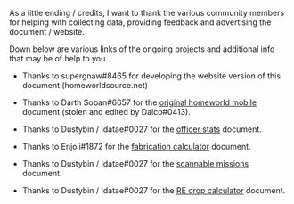 As a little ending / credits, I want to thank the various community members for helping with collecting data, providing feedback and advertising the document / website.

Down below are various links of the ongoing projects and additional info that may be of help to you

- Thanks to supergnaw#8465 for developing the website version of this document (homeworldsource.net)

- Thanks to Darth Soban#6657 for the [original homeworld mobile](https://docs.google.com/spreadsheets/d/12iWLhVbR2lXX7tMhICaBAc8EpBKkGWWv/edit) document (stolen and edited by Dalco#0413).

- Thanks to Dustybin / Idatae#0027 for the [officer stats](https://docs.google.com/spreadsheets/d/1nUBzoUtgAA21njxxOCFGNhYT9QfeLJohRZWE-dcQH-w/edit) document.

- Thanks to Enjoii#1872 for the [fabrication calculator](https://docs.google.com/spreadsheets/d/1GBqNbPyr9t8koxJQltBMn7JO6NQOmn2uFAE0qapBhx0/edit) document.

- Thanks to Dustybin / Idatae#0027 for the [scannable missions](https://docs.google.com/spreadsheets/d/1hNW4TC4KyoRIAp17KT9mmLPQZSfBMuzUd_add5SD5Ow/edit) document.

- Thanks to Dustybin / Idatae#0027 for the [RE drop calculator](https://docs.google.com/spreadsheets/d/1JqfBCdCmyBmTJGWVyE3GnRsxNpmXgk2PqaWrbVKSAZk/edit) document.

